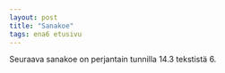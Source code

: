 ```yaml
---
layout: post
title: "Sanakoe"
tags: ena6 etusivu
---
```


Seuraava sanakoe on perjantain tunnilla 14.3 tekstistä 6.